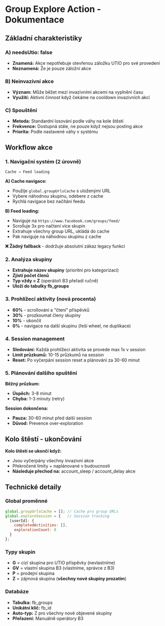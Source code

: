 # Group Explore Action - Dokumentace

## Základní charakteristiky

### A) needsUtio: false
- **Znamená:** Akce nepotřebuje otevřenou záložku UTIO pro své provedení
- **Neznamená:** Že je pouze záložní akce

### B) Neinvazivní akce
- **Význam:** Může běžet mezi invazivními akcemi na vyplnění času
- **Využití:** Aktivní činnost když čekáme na cooldown invazivních akcí

### C) Spouštění
- **Metoda:** Standardní losování podle váhy na kole štěstí
- **Frekvence:** Dostupná stále, ne pouze když nejsou posting akce
- **Priorita:** Podle nastavené váhy v systému

## Workflow akce

### 1. Navigační systém (2 úrovně)
```
Cache → Feed loading
```

**A) Cache navigace:**
- Použije `global.groupUrlsCache` s uloženými URL
- Vybere náhodnou skupinu, odebere z cache
- Rychlá navigace bez načítání feedu

**B) Feed loading:**
- Naviguje na `https://www.facebook.com/groups/feed/`
- Scrolluje 3x pro načtení více skupin
- Extrahuje všechny group URL, ukládá do cache
- Pak naviguje na náhodnou skupinu z cache

**❌ Žádný fallback** - dodržuje absolutní zákaz legacy funkcí

### 2. Analýza skupiny
- **Extrahuje název skupiny** (prioritní pro kategorizaci)
- **Zjistí počet členů**
- **Typ vždy = Z** (operátoři B3 přeřadí ručně)
- **Uloží do tabulky fb_groups**

### 3. Prohlížecí aktivity (nová procenta)
- **60%** - scrollování a "čtení" příspěvků
- **30%** - prozkoumat členy skupiny  
- **10%** - ukončit
- **0%** - navigace na další skupinu (řeší wheel, ne duplikace)

### 4. Session management
- **Sledování:** Každá prohlížecí aktivita se provede max 1x v session
- **Limit průzkumů:** 10-15 průzkumů na session
- **Reset:** Po vyčerpání session reset a plánování za 30-60 minut

### 5. Plánování dalšího spuštění

**Běžný průzkum:**
- **Úspěch:** 3-8 minut
- **Chyba:** 1-3 minuty (retry)

**Session dokončena:**
- **Pauza:** 30-60 minut před další session
- **Důvod:** Prevence over-exploration

## Kolo štěstí - ukončování

**Kolo štěstí se ukončí když:**
- Jsou vyčerpány všechny invazivní akce
- Překročené limity + naplánované v budoucnosti
- **Následuje přechod na:** account_sleep / account_delay akce

## Technické detaily

### Global proměnné
```javascript
global.groupUrlsCache = []; // Cache pro group URLs
global.exploreSession = {   // Session tracking
  [userId]: {
    completedActivities: [],
    explorationCount: 0
  }
};
```

### Typy skupin
- **G** = cizí skupina pro UTIO příspěvky (nevlastníme)
- **GV** = vlastní skupina B3 (vlastníme, správce z B3)
- **P** = prodejní skupina
- **Z** = zájmová skupina (**všechny nové skupiny prozatím**)

### Databáze
- **Tabulka:** fb_groups
- **Unikátní klíč:** fb_id
- **Auto-typ:** Z pro všechny nové objevené skupiny
- **Přeřazení:** Manuálně operátory B3
